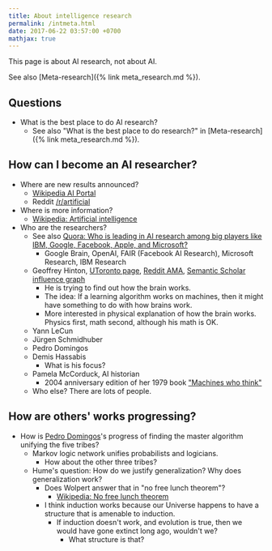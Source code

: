 ```yaml
---
title: About intelligence research
permalink: /intmeta.html
date: 2017-06-22 03:57:00 +0700
mathjax: true
---
```


This page is about AI research, not about AI.

See also [Meta-research]({% link meta_research.md %}).

## Questions

- What is the best place to do AI research?
    - See also "What is the best place to do research?" in [Meta-research]({% link meta_research.md %}).

## How can I become an AI researcher?

- Where are new results announced?
    - [Wikipedia AI Portal](https://en.m.wikipedia.org/wiki/Portal:Artificial_intelligence)
    - Reddit [/r/artificial](https://www.reddit.com/r/artificial/)
- Where is more information?
    - [Wikipedia: Artificial intelligence](https://en.wikipedia.org/wiki/Artificial_intelligence)
- Who are the researchers?
    - See also [Quora: Who is leading in AI research among big players like
    IBM, Google, Facebook, Apple, and Microsoft?](https://www.quora.com/Who-is-leading-in-AI-research-among-big-players-like-IBM-Google-Facebook-Apple-and-Microsoft)
        - Google Brain, OpenAI, FAIR (Facebook AI Research), Microsoft Research, IBM Research
    - Geoffrey Hinton,
    [UToronto page](http://www.cs.toronto.edu/~hinton/),
    [Reddit AMA](https://www.reddit.com/r/MachineLearning/comments/2lmo0l/ama_geoffrey_hinton/),
    [Semantic Scholar influence graph](https://www.semanticscholar.org/author/Geoffrey-E.-Hinton/1695689)
        - He is trying to find out how the brain works.
        - The idea: If a learning algorithm works on machines, then it might have something to do with how brains work.
        - More interested in physical explanation of how the brain works.
        Physics first, math second, although his math is OK.
    - Yann LeCun
    - Jürgen Schmidhuber
    - Pedro Domingos
    - Demis Hassabis
        - What is his focus?
    - Pamela McCorduck, AI historian
        - 2004 anniversary edition of her 1979 book ["Machines who think"](http://www.pamelamc.com/html/machines_who_think.html)
    - Who else? There are lots of people.

## How are others' works progressing?

- How is [Pedro Domingos](https://homes.cs.washington.edu/~pedrod/)'s progress of finding the master algorithm unifying the five tribes?
    - Markov logic network unifies probabilists and logicians.
        - How about the other three tribes?
    - Hume's question: How do we justify generalization? Why does generalization work?
        - Does Wolpert answer that in "no free lunch theorem"?
            - [Wikipedia: No free lunch theorem](https://en.wikipedia.org/wiki/No_free_lunch_theorem)
        - I think induction works because our Universe
        happens to have a structure that is amenable to induction.
            - If induction doesn't work, and evolution is true,
            then we would have gone extinct long ago, wouldn't we?
                - What structure is that?
